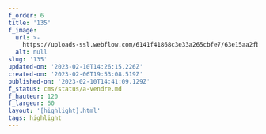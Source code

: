 ```yaml
---
f_order: 6
title: '135'
f_image:
  url: >-
    https://uploads-ssl.webflow.com/6141f41868c3e33a265cbfe7/63e15aa2fb566d1b7daf164b_135-07.jpg
  alt: null
slug: '135'
updated-on: '2023-02-10T14:26:15.226Z'
created-on: '2023-02-06T19:53:08.519Z'
published-on: '2023-02-10T14:41:09.129Z'
f_status: cms/status/a-vendre.md
f_hauteur: 120
f_largeur: 60
layout: '[highlight].html'
tags: highlight
---
```




